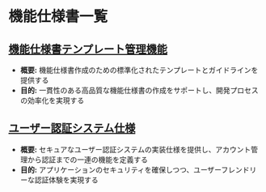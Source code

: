 <!--
<rule>
- 変更は本ファイルのみです
- ファイルの作成、削除はしないでください
- 他ファイルは閲覧権限のみです
- "docs/template" は出力しないでください
</rule>

<document_directory>
docs/template/functional_specification
</document_directory>

<action>
<rule>に準拠し、以下の3ステップを順に実行してください

1. <document_directory> ディレクトリに保存されているファイルのメタ情報を取得する
2. ファイル単位でメタ情報を取得し、<template-title>と<template-body>に準拠し、文章を作成する
3. 作成した文章を文末に<prompt_result>と</prompt_result>の範囲に追記してください
</action>

<feature_name>
ファイルのメタデータを要約した機能名を日本語で作成してください
</feature_name>

<file_path>
- <action>で読み取ったファイルの相対パスから"docs/template/"を削除してください 
</file_path>

<template-title>
## [<feature_name>]
</template-title>

<template-body>
- **概要:** [機能が提供する価値や目的を1〜2文で記述]
- **目的:** [この機能を実現することで達成したいことを簡潔に記述]

[<feature_name>]: <file_path>
</template-body>
 -->

# 機能仕様書一覧

<!-- <prompt_result> -->

## [機能仕様書テンプレート管理機能]

- **概要:** 機能仕様書作成のための標準化されたテンプレートとガイドラインを提供する
- **目的:** 一貫性のある高品質な機能仕様書の作成をサポートし、開発プロセスの効率化を実現する

[機能仕様書テンプレート管理機能]: functional_specification/README.md

## [ユーザー認証システム仕様]

- **概要:** セキュアなユーザー認証システムの実装仕様を提供し、アカウント管理から認証までの一連の機能を定義する
- **目的:** アプリケーションのセキュリティを確保しつつ、ユーザーフレンドリーな認証体験を実現する

[ユーザー認証システム仕様]: functional_specification/certification.md

<!-- </prompt_result> -->